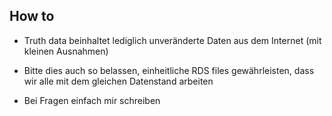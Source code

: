 ## How to

- Truth data beinhaltet lediglich unveränderte Daten aus dem Internet
  (mit kleinen Ausnahmen)

- Bitte dies auch so belassen, einheitliche RDS files gewährleisten,
  dass wir alle mit dem gleichen Datenstand arbeiten
  
- Bei Fragen einfach mir schreiben